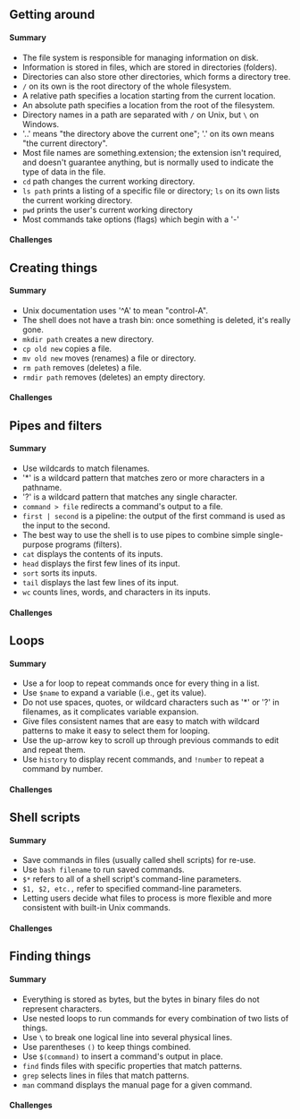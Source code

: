 ## Getting around

#### Summary

* The file system is responsible for managing information on disk.
* Information is stored in files, which are stored in directories (folders).
* Directories can also store other directories, which forms a directory tree.
* `/` on its own is the root directory of the whole filesystem.
* A relative path specifies a location starting from the current location.
* An absolute path specifies a location from the root of the filesystem.
* Directory names in a path are separated with `/` on Unix, but `\` on Windows.
* '..' means "the directory above the current one"; '.' on its own means "the current directory".
* Most file names are something.extension; the extension isn't required, and doesn't 
  guarantee anything, but is normally used to indicate the type of data in the file.
* `cd` path changes the current working directory.
* `ls path` prints a listing of a specific file or directory; `ls` on its own lists the 
  current working directory.
* `pwd` prints the user's current working directory
* Most commands take options (flags) which begin with a '-'


#### Challenges


## Creating things

#### Summary

* Unix documentation uses '^A' to mean "control-A".
* The shell does not have a trash bin: once something is deleted, it's really gone.
* `mkdir path` creates a new directory.
* `cp old new` copies a file.
* `mv old new` moves (renames) a file or directory.
* `rm path` removes (deletes) a file.
* `rmdir path` removes (deletes) an empty directory.

#### Challenges


## Pipes and filters

#### Summary

* Use wildcards to match filenames.
* '*' is a wildcard pattern that matches zero or more characters in a pathname.
* '?' is a wildcard pattern that matches any single character.
* `command > file` redirects a command's output to a file.
* `first | second` is a pipeline: the output of the first command is used as the input to
  the second.
* The best way to use the shell is to use pipes to combine simple single-purpose programs 
  (filters).
* `cat` displays the contents of its inputs.
* `head` displays the first few lines of its input.
* `sort` sorts its inputs.
* `tail` displays the last few lines of its input.
* `wc` counts lines, words, and characters in its inputs.

#### Challenges


## Loops

#### Summary

* Use a for loop to repeat commands once for every thing in a list.
* Use `$name` to expand a variable (i.e., get its value).
* Do not use spaces, quotes, or wildcard characters such as '*' or '?' in filenames, as 
  it complicates variable expansion.
* Give files consistent names that are easy to match with wildcard patterns to make it 
  easy to select them for looping.
* Use the up-arrow key to scroll up through previous commands to edit and repeat them.
* Use `history` to display recent commands, and `!number` to repeat a command by number.

#### Challenges

## Shell scripts

#### Summary

* Save commands in files (usually called shell scripts) for re-use.
* Use `bash filename` to run saved commands.
* `$*` refers to all of a shell script's command-line parameters.
* `$1, $2, etc.,` refer to specified command-line parameters.
* Letting users decide what files to process is more flexible and more consistent with 
  built-in Unix commands.

#### Challenges


## Finding things

#### Summary

* Everything is stored as bytes, but the bytes in binary files do not represent characters.
* Use nested loops to run commands for every combination of two lists of things.
* Use `\` to break one logical line into several physical lines.
* Use parentheses `()` to keep things combined.
* Use `$(command)` to insert a command's output in place.
* `find` finds files with specific properties that match patterns.
* `grep` selects lines in files that match patterns.
* `man` command displays the manual page for a given command.

#### Challenges

 





